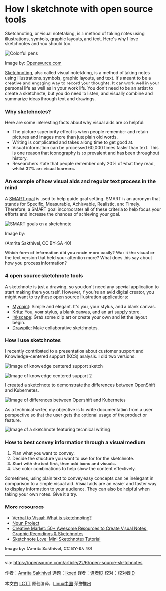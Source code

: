 [#]: subject: "How I sketchnote with open source tools"
[#]: via: "https://opensource.com/article/22/6/open-source-sketchnotes"
[#]: author: "Amrita Sakthivel https://opensource.com/users/amrita42"
[#]: collector: "lkxed"
[#]: translator: " "
[#]: reviewer: " "
[#]: publisher: " "
[#]: url: " "

How I sketchnote with open source tools
======
Sketchnoting, or visual notetaking, is a method of taking notes using illustrations, symbols, graphic layouts, and text. Here's why I love sketchnotes and you should too.

![Colorful pens][1]

Image by: [Opensource.com][2]

[Sketchnoting][3], also called visual notetaking, is a method of taking notes using illustrations, symbols, graphic layouts, and text. It's meant to be a creative and engaging way to record your thoughts. It can work well in your personal life as well as in your work life. You don't need to be an artist to create a sketchnote, but you do need to listen, and visually combine and summarize ideas through text and drawings.

### Why sketchnotes?

Here are some interesting facts about why visual aids are so helpful:

* The picture superiority effect is when people remember and retain pictures and images more than just plain old words.
* Writing is complicated and takes a long time to get good at.
* Visual information can be processed 60,000 times faster than text. This is one reason that iconography is so prevalent and has been throughout history.
* Researchers state that people remember only 20% of what they read, whilst 37% are visual learners.

### An example of how visual aids and regular text process in the mind

A [SMART goal][4] is used to help guide goal setting. SMART is an acronym that stands for Specific, Measurable, Achievable, Realistic, and Timely. Therefore, a SMART goal incorporates all of these criteria to help focus your efforts and increase the chances of achieving your goal.

![SMART goals on a sketchnote][5]

Image by:

(Amrita Sakthivel, CC BY-SA 40)

Which form of information did you retain more easily? Was it the visual or the text version that held your attention more? What does this say about how you process information?

### 4 open source sketchnote tools

A sketchnote is just a drawing, so you don't need any special application to start making them yourself. However, if you're an avid digital creator, you might want to try these open source illustration applications:

* [Mypaint][6]: Simple and elegant. It's you, your stylus, and a blank canvas.
* [Krita][7]: You, your stylus, a blank canvas, and an art supply store.
* [Inkscape][8]: Grab some clip art or create your own and let the layout begin.
* [Drawpile][9]: Make collaborative sketchnotes.

### How I use sketchnotes

I recently contributed to a presentation about customer support and Knowledge-centered support (KCS) analysis. I did two versions:

![Image of knowledge centered support sketch][10]

![Image of knowledge centered support 2][11]

I created a sketchnote to demonstrate the differences between OpenShift and Kubernetes.

![Image of differences between Openshift and Kubernetes][12]

As a technical writer, my objective is to write documentation from a user perspective so that the user gets the optional usage of the product or feature.

![Image of a sketchnote featuring technical writing][13]

### How to best convey information through a visual medium

1. Plan what you want to convey.
2. Decide the structure you want to use for for the sketchnote.
3. Start with the text first, then add icons and visuals.
4. Use color combinations to help show the content effectively.

Sometimes, using plain text to convey easy concepts can be inelegant in comparison to a simple visual aid. Visual aids are an easier and faster way to display information to your audience. They can also be helpful when taking your own notes. Give it a try.

### More resources

* [Verbal to Visual: What is sketchnoting?][14]
* [Noun Project][15]
* [Creative Market: 50+ Awesome Resources to Create Visual Notes, Graphic Recordings & Sketchnotes][16]
* [Sketchnote Love: Mini Sketchnotes Tutorial][17]

Image by: (Amrita Sakthivel, CC BY-SA 40)

--------------------------------------------------------------------------------

via: https://opensource.com/article/22/6/open-source-sketchnotes

作者：[Amrita Sakthivel][a]
选题：[lkxed][b]
译者：[译者ID](https://github.com/译者ID)
校对：[校对者ID](https://github.com/校对者ID)

本文由 [LCTT](https://github.com/LCTT/TranslateProject) 原创编译，[Linux中国](https://linux.cn/) 荣誉推出

[a]: https://opensource.com/users/amrita42
[b]: https://github.com/lkxed
[1]: https://opensource.com/sites/default/files/2022-06/colorful-pens.jpg
[2]: https://opensource.com/node/69046
[3]: https://sketchnote-love.com/en/sketchnotes-tutorial/
[4]: https://corporatefinanceinstitute.com/resources/knowledge/other/smart-goal/
[5]: https://opensource.com/sites/default/files/2022-06/smart.png
[6]: https://opensource.com/article/21/12/mypaint
[7]: https://opensource.com/article/21/12/krita-digital-paint
[8]: https://opensource.com/article/21/12/linux-draw-inkscape
[9]: https://opensource.com/article/20/3/drawpile
[10]: https://opensource.com/sites/default/files/2022-06/SketchnotesKCS.png
[11]: https://opensource.com/sites/default/files/2022-06/sketchnote2version.png
[12]: https://opensource.com/sites/default/files/2022-06/SketchnoteKubernetesvsOpens.png
[13]: https://opensource.com/sites/default/files/2022-06/sketchnotestechwriter.png
[14]: https://www.verbaltovisual.com/what-is-sketchnoting/
[15]: https://thenounproject.com/
[16]: https://creativemarket.com/blog/50-awesome-resources-to-create-visual-notes-graphic-recordings-sketchnotes
[17]: https://sketchnote-love.com/en/sketchnotes-tutorial/
